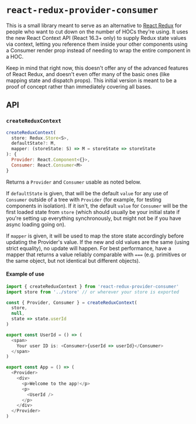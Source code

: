 # `react-redux-provider-consumer`

This is a small library meant to serve as an alternative to
[React Redux](https://github.com/reactjs/react-redux) for people who want to cut
down on the number of HOCs they're using. It uses the new React Context API
(React 16.3+ only) to supply Redux state values via context, letting you
reference them inside your other components using a Consumer render prop instead
of needing to wrap the entire component in a HOC.

Keep in mind that right now, this doesn't offer any of the advanced features of
React Redux, and doesn't even offer many of the basic ones (like mapping state
and dispatch props). This initial version is meant to be a proof of concept
rather than immediately covering all bases.

## API

### `createReduxContext`

```js
createReduxContext(
  store: Redux.Store<S>,
  defaultState?: M,
  mapper: (storeState: S) => M = storeState => storeState
): {
  Provider: React.Component<{}>,
  Consumer: React.Consumer<M>
}
```

Returns a `Provider` and `Consumer` usable as noted below.

If `defaultState` is given, that will be the default `value` for any use of
`Consumer` outside of a tree with `Provider` (for example, for testing
components in isolation). If it isn't, the default `value` for `Consumer` will
be the first loaded state from `store` (which should usually be your initial
state if you're setting up everything synchronously, but might not be if you
have async loading going on).

If `mapper` is given, it will be used to map the store state accordingly before
updating the Provider's value. If the new and old values are the same (using
strict equality), no update will happen. For best performance, have a mapper
that returns a value reliably comparable with `===` (e.g. primitives or the same
object, but not identical but different objects).

#### Example of use

```js
import { createReduxContext } from 'react-redux-provider-consumer'
import store from '../store' // or wherever your store is exported

const { Provider, Consumer } = createReduxContext(
  store,
  null,
  state => state.userId
)

export const UserId = () => (
  <span>
    Your user ID is: <Consumer>{userId => userId}</Consumer>
  </span>
)

export const App = () => (
  <Provider>
    <div>
      <p>Welcome to the app!</p>
      <p>
        <UserId />
      </p>
    </div>
  </Provider>
)
```
